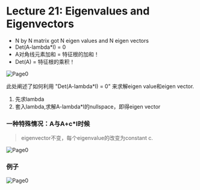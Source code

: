 # Lecture 21: Eigenvalues and Eigenvectors
* N by N matrix got N eigen values and N eigen vectors
* Det(A-lambda*I) = 0
* A对角线元素加和 = 特征根的加和！
* Det(A) = 特征根的乘积！


![Page0](https://github.com/zhukuixi/RainyNight/blob/master/LinearAlgebra/Images/LC21_1.jpg)  
  
此处阐述了如何利用 "Det(A-lambda*I) = 0" 来求解eigen value和eigen vector.  
1. 先求lambda  
2. 套入lambda,求解A-lambda*I的nullspace，即得eigen vector

### 一种特殊情况：A与A+c*I时候
> eigenvector不变，每个eigenvalue的改变为constant c.
> 
![Page0](https://github.com/zhukuixi/RainyNight/blob/master/LinearAlgebra/Images/LC21_2.jpg)

### 例子
![Page0](https://github.com/zhukuixi/RainyNight/blob/master/LinearAlgebra/Images/LC21_3.jpg)